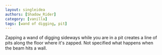 ```yaml
---
layout: singleidea
authors: [Shadow_Rider]
category: [vanilla]
tags: [wand of digging, pit]
---
```

Zapping a wand of digging sideways while you are in a pit creates a line of pits along the floor where it's zapped. Not specified what happens when the beam hits a wall.

